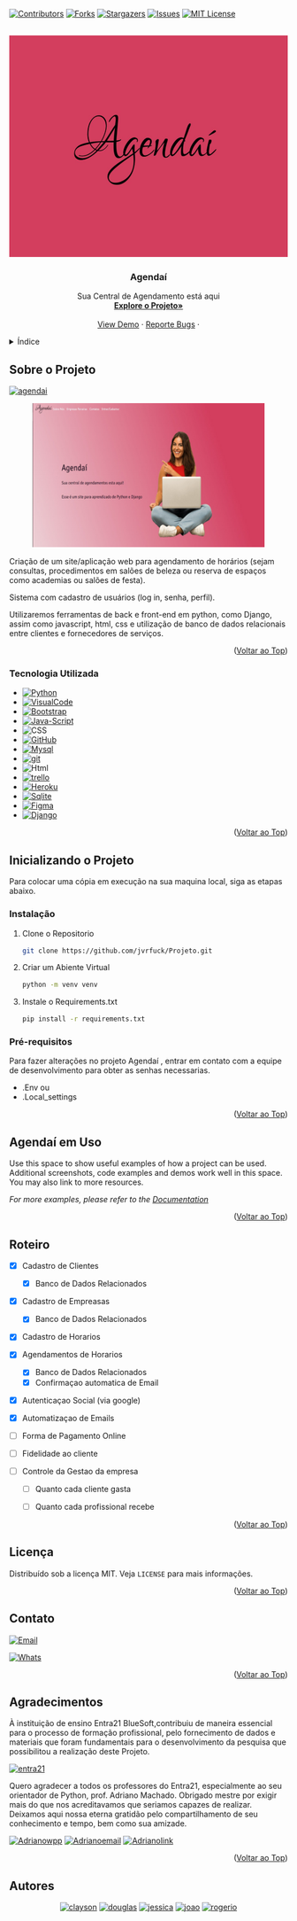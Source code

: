 <a name="readme-top"></a>
<!--
*** Obrigado por verificar o Readme do Agendai, qualquer sugestão para melhoria ou problemas, por favor entre em contato conosco.
-->

[![Contributors][contributors-shield]][contributors-url]
[![Forks][forks-shield]][forks-url]
[![Stargazers][stars-shield]][stars-url]
[![Issues][issues-shield]][issues-url]
[![MIT License][license-shield]][license-url]


<br />
<div align="center">
  <a href="https://github.com/jvrfuck/Projeto">
    <img src="app1/static/imagens/Logo.jpg" alt="site" width="600" height="400">
  </a>

<h3 align="center">Agendaí</h3>

  <p align="center">
    Sua Central de Agendamento está aqui 
    <br />
    <a href="https://github.com/jvrfuck/Projeto"><strong>Explore o Projeto»</strong></a>
    <br />
    <br />
    <a href="https://github.com/jvrfuck/Projeto">View Demo</a>
    ·
    <a href="https://github.com/jvrfuck/Projeto/issues">Reporte Bugs</a>
    ·
  </p>
</div>


<details>
  <summary>Índice</summary>
  <ol>
    <li>
      <a href="#sobre-o-projeto">Sobre o Projeto</a>
      <ul>
        <li><a href="#tecnologia-utilizada">Tecnologia Utilizada</a></li>
      </ul>
    </li>
    <li>
      <a href="#inicializando-o-projeto">Inicializando o Projeto </a>
      <ul>
        <li><a href="#instalação">Instalação</a></li>
        <li><a href="#pré-requisitos">Pré-requisitos</a></li>
      </ul>
    </li>
    <li><a href="#agendaí-em-uso">Agendaí em Uso</a></li>
    <li><a href="#roteiro">Roteiro</a></li>
    <li><a href="#licença">Licença</a></li>
    <li><a href="#contato">Contato</a></li>
    <li><a href="#agradecimentos">Agradecimentos</a></li>
  </ol>
</details>


## Sobre o Projeto

[![agendai][agendai.shield]][agendai-url]

<p align="center">
<img src="app1/static/imagens/site.jpg" alt="site" width="420" height="260">
</p>

Criação de um site/aplicação web para agendamento de horários (sejam consultas, procedimentos em salões de beleza ou reserva de espaços como academias ou salões de festa). 

Sistema com cadastro de usuários (log in, senha, perfil).

Utilizaremos ferramentas de back e front-end em python, como Django, assim como javascript, html, css e utilização de banco de dados relacionais entre clientes e fornecedores de serviços.

<p align="right">(<a href="#readme-top">Voltar ao Top</a>)</p>


### Tecnologia Utilizada

* [![Python][Python.shield]][Python-url]
* [![VisualCode][VisualCode.shield]][VisualCode-url]
* [![Bootstrap][Bootstrap.shield]][Bootstrap-url]
* [![Java-Script][Java-Script.shield]][Java-Script-url]
* ![CSS][CSS.shield]
* [![GitHub][GitHub.shield]][GitHub-url]
* [![Mysql][Mysql.shield]][Mysql-url]
* [![git][git.shield]][git-url]
* ![Html][Html.shield]
* [![trello][trello.shield]][trello-url]
* [![Heroku][Heroku.shield]][Heroku-url]
* [![Sqlite][Sqlite.shield]][Sqlite-url]
* [![Figma][Figma.shield]][Figma-url]
* [![Django][Django.shield]][Django-url]

<p align="right">(<a href="#readme-top">Voltar ao Top</a>)</p>


## Inicializando o Projeto 

Para colocar uma cópia em execução na sua maquina local, siga as etapas abaixo.


### Instalação

1. Clone o Repositorio
   ```sh
   git clone https://github.com/jvrfuck/Projeto.git
   ```
2. Criar um Abiente Virtual
   ```sh
   python -m venv venv     
   ```
3. Instale o Requirements.txt
   ```sh
   pip install -r requirements.txt
   ```


### Pré-requisitos

Para fazer alterações no projeto Agendaí , entrar em contato com a equipe de desenvolvimento para obter as senhas necessarias.

* .Env 
    ou
* .Local_settings

<p align="right">(<a href="#readme-top">Voltar ao Top</a>)</p>


## Agendaí em Uso

Use this space to show useful examples of how a project can be used. Additional screenshots, code examples and demos work well in this space. You may also link to more resources.

_For more examples, please refer to the [Documentation](https://example.com)_

<p align="right">(<a href="#readme-top">Voltar ao Top</a>)</p>


## Roteiro

- [x] Cadastro de Clientes
    - [x] Banco de Dados Relacionados
- [x] Cadastro de Empreasas
    - [x] Banco de Dados Relacionados
- [x] Cadastro de Horarios
- [x] Agendamentos de Horarios
    - [x] Banco de Dados Relacionados
    - [x] Confirmaçao automatica de Email
- [x] Autenticaçao Social (via google)
- [x] Automatizaçao de Emails

- [ ] Forma de Pagamento Online
- [ ] Fidelidade ao cliente
- [ ] Controle da Gestao da empresa 
    - [ ] Quanto cada cliente gasta
    - [ ] Quanto cada profissional recebe 


<p align="right">(<a href="#readme-top">Voltar ao Top</a>)</p>


## Licença

Distribuído sob a licença MIT. Veja `LICENSE` para mais informações.

<p align="right">(<a href="#readme-top">Voltar ao Top</a>)</p>


## Contato

 [![Email][Email.shield]][Email-url]

 [![Whats][Whats.shield]][Whats-url]

<p align="right">(<a href="#readme-top">Voltar ao Top</a>)</p>


## Agradecimentos

À instituição de ensino Entra21 BlueSoft,contribuiu de maneira essencial para o processo de formação profissional, pelo fornecimento de dados e materiais que foram fundamentais para o desenvolvimento da pesquisa que possibilitou a realização deste Projeto.

[![entra21][entra21.shield]][entra21-url]

Quero agradecer a todos os professores do Entra21, especialmente ao seu orientador de Python, prof. Adriano Machado. Obrigado mestre por exigir mais do que nos acreditavamos que seriamos capazes de realizar. Deixamos aqui nossa eterna gratidão pelo compartilhamento de seu conhecimento e tempo, bem como sua amizade.

[![Adrianowpp][Adrianowpp.shield]][Adrianowpp-url]
[![Adrianoemail][Adrianoemail.shield]][Adrianoemail-url]
[![Adrianolink][Adrianolink.shield]][Adrianolink-url]

<p align="right">(<a href="#readme-top">Voltar ao Top</a>)</p>


## Autores 

<div align="center"> 

[![clayson][clayson.shield]][Clayson-url]
[![douglas][douglas.shield]][douglas-url]
[![jessica][jessica.shield]][jessica-url]
[![joao][joao.shield]][joao-url]
[![rogerio][rogerio.shield]][rogerio-url]

<!-- MARKDOWN LINKS & IMAGES -->
<!-- Primeira Parte -->
[contributors-shield]: https://img.shields.io/github/contributors/jvrfuck/Projeto.svg?style=for-the-badge
[contributors-url]: https://github.com/jvrfuck/Projeto/network/dependencies
[forks-shield]: https://img.shields.io/github/forks/jvrfuck/Projeto.svg?style=for-the-badge
[forks-url]: https://github.com/jvrfuck/Projeto/network/members
[stars-shield]: https://img.shields.io/github/stars/jvrfuck/Projeto.svg?style=for-the-badge
[stars-url]: https://github.com/jvrfuck/Projeto/stargazers
[issues-shield]: https://img.shields.io/github/issues/jvrfuck/Projeto.svg?style=for-the-badge
[issues-url]: https://github.com/jvrfuck/Projeto/issues
[license-shield]: https://img.shields.io/github/license/jvrfuck/Projeto.svg?style=for-the-badge
[license-url]: https://github.com/jvrfuck/Projeto/blob/main/LICENSE
[agendai.shield]: https://img.shields.io/badge/Agenda%C3%AD-%23430098.svg?style=for-the-badge&logo=heroku&logoColor=white
[agendai-url]: http://agendaieletronica.herokuapp.com/

<!-- Segunda Parte -->
[Python.shield]: https://img.shields.io/badge/Python-0769AD?style=for-the-badge&logo=Python&logoColor=white
[Python-url]: https://www.python.org/
[VisualCode.shield]: https://img.shields.io/badge/Visual%20Studio%20Code-0078d7.svg?style=for-the-badge&logo=visual-studio-code&logoColor=white
[VisualCode-url]: https://code.visualstudio.com/
[Bootstrap.shield]: https://img.shields.io/badge/Bootstrap-563D7C?style=for-the-badge&logo=bootstrap&logoColor=white
[Bootstrap-url]: https://getbootstrap.com
[Java-Script.shield]: https://img.shields.io/badge/javascript-%23323330.svg?style=for-the-badge&logo=javascript&logoColor=%23F7DF1E
[Java-Script-url]: https://www.javascript.com/
[CSS.shield]: https://img.shields.io/badge/css3-%231572B6.svg?style=for-the-badge&logo=css3&logoColor=white
[GitHub.shield]: https://img.shields.io/badge/github-%23121011.svg?style=for-the-badge&logo=github&logoColor=white
[GitHub-url]: https://github.com/
[Mysql.shield]: https://img.shields.io/badge/mysql-%2300f.svg?style=for-the-badge&logo=mysql&logoColor=white
[Mysql-url]: https://www.mysql.com/
[Html.shield]: https://img.shields.io/badge/html5-%23E34F26.svg?style=for-the-badge&logo=html5&logoColor=white
[git.shield]: https://img.shields.io/badge/git-%23F05033.svg?style=for-the-badge&logo=git&logoColor=white
[git-url]: https://git-scm.com/
[trello.shield]: https://img.shields.io/badge/Trello-%23026AA7.svg?style=for-the-badge&logo=Trello&logoColor=white
[trello-url]: https://trello.com/
[Heroku.shield]: https://img.shields.io/badge/heroku-%23430098.svg?style=for-the-badge&logo=heroku&logoColor=white
[Heroku-url]: https://devcenter.heroku.com/
[Sqlite.shield]: https://img.shields.io/badge/sqlite-%2307405e.svg?style=for-the-badge&logo=sqlite&logoColor=white
[Sqlite-url]: https://www.sqlite.org/index.html
[Figma.shield]: https://img.shields.io/badge/figma-%23F24E1E.svg?style=for-the-badge&logo=figma&logoColor=white
[Figma-url]: https://www.figma.com/
[Django.shield]: https://img.shields.io/badge/django-%23092E20.svg?style=for-the-badge&logo=django&logoColor=white
[Django-url]: https://www.djangoproject.com/
[Email.shield]: https://img.shields.io/badge/-Gmail-%23333?style=for-the-badge&logo=gmail&logoColor=white
[Email-url]: mailto:agendaieletronica@gmail.com
[Whats.shield]: https://img.shields.io/badge/WhatsApp-25D366?style=for-the-badge&logo=whatsapp&logoColor=white  
[Whats-url]: https://chat.whatsapp.com/CoJrgWnkgPk5gcZKuy4dky

<!-- Agradecimento -->
[entra21.shield]: https://img.shields.io/badge/Entra21-1B6AC6.svg?style=for-the-badge&logo=gnu-emacs&logoColor=white
[entra21-url]: https://www.entra21.com.br/
[Adrianowpp.shield]: https://img.shields.io/badge/WhatsApp-25D366?style=for-the-badge&logo=whatsapp&logoColor=white 
[Adrianowpp-url]: https://api.whatsapp.com/send/?phone=556792636781&text&type=phone_number&app_absent=0
[Adrianoemail.shield]: https://img.shields.io/badge/Gmail-D14836?style=for-the-badge&logo=gmail&logoColor=white
[Adrianoemail-url]: mailto:adriano@machado.tec.br
[Adrianolink.shield]: https://img.shields.io/badge/Adriano%20Machado-%230077B5.svg?style=for-the-badge&logo=linkedin&logoColor=white
[Adrianolink-url]: https://www.linkedin.com/in/xadrak/


<!-- Autores -->
[clayson.shield]: https://img.shields.io/badge/Clayson%20Nardino-%230077B5.svg?style=for-the-badge&logo=linkedin&logoColor=white
[clayson-url]: https://www.linkedin.com/in/cnardino/
[douglas.shield]: https://img.shields.io/badge/Douglas%20Bitencourt-%230077B5.svg?style=for-the-badge&logo=linkedin&logoColor=white
[douglas-url]: https://www.linkedin.com/in/bitencourtdoug/
[jessica.shield]: https://img.shields.io/badge/-Jessica%20Maros-%230077B5?style=for-the-badge&logo=linkedin&logoColor=white
[jessica-url]: https://www.linkedin.com/in/jessicamaros/
[joao.shield]: https://img.shields.io/badge/-Joao%20Fuck-%230077B5?style=for-the-badge&logo=linkedin&logoColor=white
[joao-url]: https://www.linkedin.com/in/joao-vitor-rios-fuck/
[rogerio.shield]: https://img.shields.io/badge/-Rogerio%20Hanke-%230077B5?style=for-the-badge&logo=linkedin&logoColor=white
[rogerio-url]: https://www.linkedin.com/in/rogeriohanke/